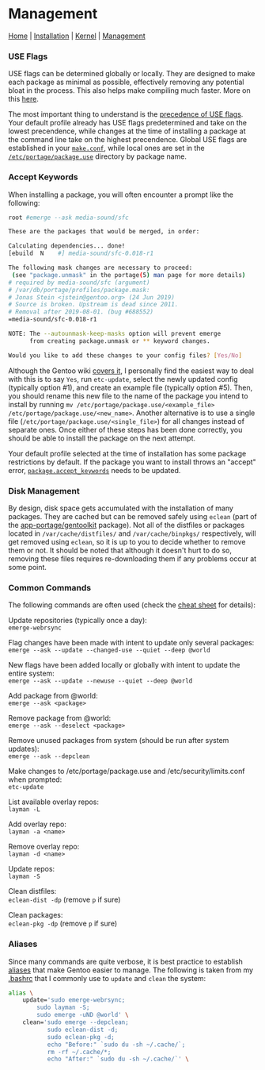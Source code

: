 # Management

[Home](https://github.com/gabekiriakos/Nebulae) | [Installation](../documentation/installation.md) | [Kernel](../documentation/kernel.md) | [Management](../documentation/management.md)

### USE Flags

USE flags can be determined globally or locally.  They are designed to make each package as minimal as possible, effectively removing any potential bloat in the process.  This also helps make compiling much faster.  More on this [here](https://wiki.gentoo.org/wiki/USE_flag).

The most important thing to understand is the [precedence of USE flags](https://wiki.gentoo.org/wiki/Handbook:AMD64/Working/USE#Precedence).  Your default profile already has USE flags predetermined and take on the lowest precendence, while changes at the time of installing a package at the command line take on the highest precendence.  Global USE flags are established in your [`make.conf`](../etc/portage/make.conf), while local ones are set in the [`/etc/portage/package.use`](../etc/portage/package.use) directory by package name.  

### Accept Keywords

When installing a package, you will often encounter a prompt like the following:

```bash
root #emerge --ask media-sound/sfc

These are the packages that would be merged, in order:

Calculating dependencies... done!
[ebuild  N    #] media-sound/sfc-0.018-r1 

The following mask changes are necessary to proceed:
 (see "package.unmask" in the portage(5) man page for more details)
# required by media-sound/sfc (argument)
# /var/db/portage/profiles/package.mask:
# Jonas Stein <jstein@gentoo.org> (24 Jun 2019)
# Source is broken. Upstream is dead since 2011.
# Removal after 2019-08-01. (bug #688552)
=media-sound/sfc-0.018-r1

NOTE: The --autounmask-keep-masks option will prevent emerge
      from creating package.unmask or ** keyword changes.

Would you like to add these changes to your config files? [Yes/No] 
```

Although the Gentoo wiki [covers it](https://wiki.gentoo.org/wiki/Knowledge_Base:Unmasking_a_package), I personally find the easiest way to deal with this is to say `Yes`, run `etc-update`, select the newly updated config (typically option #1), and create an example file (typically option #5).  Then, you should rename this new file to the name of the package you intend to install by running `mv /etc/portage/package.use/<example_file> /etc/portage/package.use/<new_name>`.  Another alternative is to use a single file (`/etc/portage/package.use/<single_file>`) for all changes instead of separate ones.  Once either of these steps has been done correctly, you should be able to install the package on the next attempt.

Your default profile selected at the time of installation has some package restrictions by default.  If the package you want to install throws an "accept" error, [`package.accept_keywords`](../etc/portage/package.accept_keywords) needs to be updated.

### Disk Management

By design, disk space gets accumulated with the installation of many packages.  They are cached but can be removed safely using `eclean` (part of the [app-portage/gentoolkit](https://packages.gentoo.org/packages/app-portage/gentoolkit) package).  Not all of the distfiles or packages located in `/var/cache/distfiles/` and `/var/cache/binpkgs/` respectively, will get removed using `eclean`, so it is up to you to decide whether to remove them or not.  It should be noted that although it doesn't hurt to do so, removing these files requires re-downloading them if any problems occur at some point.

### Common Commands

The following commands are often used (check the [cheat sheet](https://wiki.gentoo.org/wiki/Gentoo_Cheat_Sheet) for details):

Update repositories (typically once a day): <br>
`emerge-webrsync`

Flag changes have been made with intent to update only several packages: <br>
`emerge --ask --update --changed-use --quiet --deep @world`

New flags have been added locally or globally with intent to update the entire system: <br>
`emerge --ask --update --newuse --quiet --deep @world`

Add package from @world: <br>
`emerge --ask <package>`

Remove package from @world: <br>
`emerge --ask --deselect <package>`

Remove unused packages from system (should be run after system updates): <br>
`emerge --ask --depclean`

Make changes to /etc/portage/package.use and /etc/security/limits.conf when prompted: <br>
`etc-update`

List available overlay repos: <br>
`layman -L`

Add overlay repo: <br>
`layman -a <name>`

Remove overlay repo: <br>
`layman -d <name>`

Update repos: <br>
`layman -S`

Clean distfiles: <br>
`eclean-dist -dp` (remove `p` if sure)

Clean packages: <br>
`eclean-pkg -dp` (remove `p` if sure)

### Aliases

Since many commands are quite verbose, it is best practice to establish [aliases](https://www.tecmint.com/create-alias-in-linux/) that make Gentoo easier to manage.
The following is taken from my [.bashrc](../.bashrc) that I commonly use to `update` and `clean` the system:

```bash
alias \
	update='sudo emerge-webrsync; 
		sudo layman -S; 
		sudo emerge -uND @world' \
	clean='sudo emerge --depclean; 
	       sudo eclean-dist -d; 
	       sudo eclean-pkg -d; 
	       echo "Before:" `sudo du -sh ~/.cache/`;
	       rm -rf ~/.cache/*;
	       echo "After:" `sudo du -sh ~/.cache/`' \
```
